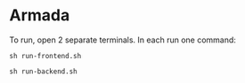 # Armada

To run, open 2 separate terminals. In each run one command:

```
sh run-frontend.sh
```

```
sh run-backend.sh
``` 